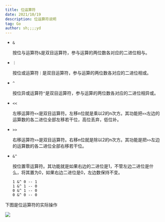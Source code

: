 ```yaml
---
title: 位运算符
date: 2021/10/19
description: 位运算符说明
tag: Go
author: sh;;;;yd
---
```


- `&`

  按位与运算符`&`是双目运算符，参与运算的两位数各对应的二进位相与。
  
- `｜`

  按位或运算符`｜`是双目运算符，参与运算的两位数各对应的二进位相或。
  
- `^`

  按位异或运算符`^`是双目运算符，参与运算的两位数各对应的二进位相异或。
  
- `<<`

  左移运算符`<<`是双目运算符。左移n位就是乘以2的n次方。其功能把`<<`左边的运算数的各二进位全部左移若干位，高位丢弃，低位补。
  
- `>>`

   右移运算符`>>`是双目运算符。右移n位就是除以2的n次方。其功能是把`>>`左边的运算数的各二进位全部右移若干位。

- `&^`

  按位置零运算符。其功能就是如果右边的二进位是1，不管左边二进位是什么，将其置为0，如果右边二进位是0，左边数保持不变。
  
  ```text
  1 &^ 0 -- 1
  1 &^ 1 -- 0
  0 &^ 1 -- 0
  0 &^ 0 -- 0
  ```

下图是位运算符的实际操作

![](https://nuibi.oss-cn-beijing.aliyuncs.com/img/20230630093319.png)